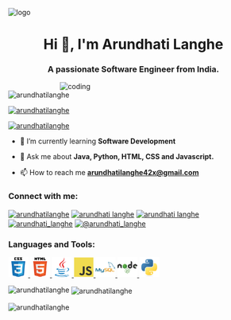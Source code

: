 ![logo](https://github.com/arundhatilanghe/arundhatilanghe/blob/main/Blue%20Yellow%20Futuristic%20Virtual%20Technology%20Blog%20Banner.png)
<h1 align="center">Hi 👋, I'm Arundhati Langhe</h1>
<h3 align="center">A passionate Software Engineer from India.</h3>

<img align="right" alt="coding" width="400" src="https://mir-s3-cdn-cf.behance.net/project_modules/disp/601014116770475.6068beff4640a.gif">

<p align="left"> <img src="https://komarev.com/ghpvc/?username=arundhatilanghe&label=Profile%20views&color=0e75b6&style=flat" alt="arundhatilanghe" /> </p>

<p align="left"> <a href="https://github.com/ryo-ma/github-profile-trophy"><img src="https://github-profile-trophy.vercel.app/?username=arundhatilanghe" alt="arundhatilanghe" /></a> </p>

<p align="left"> <a href="https://twitter.com/arundhatilanghe" target="blank"><img src="https://img.shields.io/twitter/follow/arundhatilanghe?logo=twitter&style=for-the-badge" alt="arundhatilanghe" /></a> </p>

- 🌱 I’m currently learning **Software Development**

- 💬 Ask me about **Java, Python, HTML, CSS and Javascript.**

- 📫 How to reach me **arundhatilanghe42x@gmail.com**

<h3 align="left">Connect with me:</h3>
<p align="left">
<a href="https://twitter.com/arundhatilanghe" target="blank"><img align="center" src="https://raw.githubusercontent.com/rahuldkjain/github-profile-readme-generator/master/src/images/icons/Social/twitter.svg" alt="arundhatilanghe" height="30" width="40" /></a>
<a href="https://linkedin.com/in/arundhati langhe" target="blank"><img align="center" src="https://raw.githubusercontent.com/rahuldkjain/github-profile-readme-generator/master/src/images/icons/Social/linked-in-alt.svg" alt="arundhati langhe" height="30" width="40" /></a>
<a href="https://fb.com/arundhati langhe" target="blank"><img align="center" src="https://raw.githubusercontent.com/rahuldkjain/github-profile-readme-generator/master/src/images/icons/Social/facebook.svg" alt="arundhati langhe" height="30" width="40" /></a>
<a href="https://instagram.com/arundhati_langhe" target="blank"><img align="center" src="https://raw.githubusercontent.com/rahuldkjain/github-profile-readme-generator/master/src/images/icons/Social/instagram.svg" alt="arundhati_langhe" height="30" width="40" /></a>
<a href="https://medium.com/@arundhati_langhe" target="blank"><img align="center" src="https://raw.githubusercontent.com/rahuldkjain/github-profile-readme-generator/master/src/images/icons/Social/medium.svg" alt="@arundhati_langhe" height="30" width="40" /></a>
</p>

<h3 align="left">Languages and Tools:</h3>
<p align="left"> <a href="https://www.w3schools.com/css/" target="_blank" rel="noreferrer"> <img src="https://raw.githubusercontent.com/devicons/devicon/master/icons/css3/css3-original-wordmark.svg" alt="css3" width="40" height="40"/> </a> <a href="https://www.w3.org/html/" target="_blank" rel="noreferrer"> <img src="https://raw.githubusercontent.com/devicons/devicon/master/icons/html5/html5-original-wordmark.svg" alt="html5" width="40" height="40"/> </a> <a href="https://www.java.com" target="_blank" rel="noreferrer"> <img src="https://raw.githubusercontent.com/devicons/devicon/master/icons/java/java-original.svg" alt="java" width="40" height="40"/> </a> <a href="https://developer.mozilla.org/en-US/docs/Web/JavaScript" target="_blank" rel="noreferrer"> <img src="https://raw.githubusercontent.com/devicons/devicon/master/icons/javascript/javascript-original.svg" alt="javascript" width="40" height="40"/> </a> <a href="https://www.mysql.com/" target="_blank" rel="noreferrer"> <img src="https://raw.githubusercontent.com/devicons/devicon/master/icons/mysql/mysql-original-wordmark.svg" alt="mysql" width="40" height="40"/> </a> <a href="https://nodejs.org" target="_blank" rel="noreferrer"> <img src="https://raw.githubusercontent.com/devicons/devicon/master/icons/nodejs/nodejs-original-wordmark.svg" alt="nodejs" width="40" height="40"/> </a> <a href="https://www.python.org" target="_blank" rel="noreferrer"> <img src="https://raw.githubusercontent.com/devicons/devicon/master/icons/python/python-original.svg" alt="python" width="40" height="40"/> </a> </p>

<p><img align="left" src="https://github-readme-stats.vercel.app/api/top-langs?username=arundhatilanghe&show_icons=true&locale=en&layout=compact" alt="arundhatilanghe" /></p>

<p>&nbsp;<img align="center" src="https://github-readme-stats.vercel.app/api?username=arundhatilanghe&show_icons=true&locale=en" alt="arundhatilanghe" /></p>

<p><img align="center" src="https://github-readme-streak-stats.herokuapp.com/?user=arundhatilanghe&" alt="arundhatilanghe" /></p>
